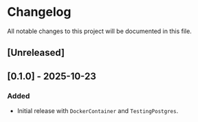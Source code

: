 # Changelog
All notable changes to this project will be documented in this file.

## [Unreleased]

## [0.1.0] - 2025-10-23
### Added
- Initial release with `DockerContainer` and `TestingPostgres`.
